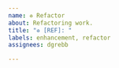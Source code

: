 ```yaml
---
name: ♽ Refactor
about: Refactoring work.
title: "♽ [REF]: "
labels: enhancement, refactor
assignees: dgrebb

---
```



